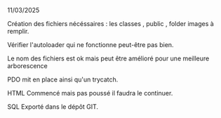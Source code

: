 11/03/2025

Création des fichiers nécéssaires : les classes , public , folder images à remplir.

Vérifier l'autoloader qui ne fonctionne peut-être pas bien.

Le nom des fichiers est ok mais peut être amélioré pour une meilleure arborescence

PDO mit en place ainsi qu'un trycatch.

HTML Commencé mais pas poussé il faudra le continuer.

SQL Exporté dans le dépôt GIT.
